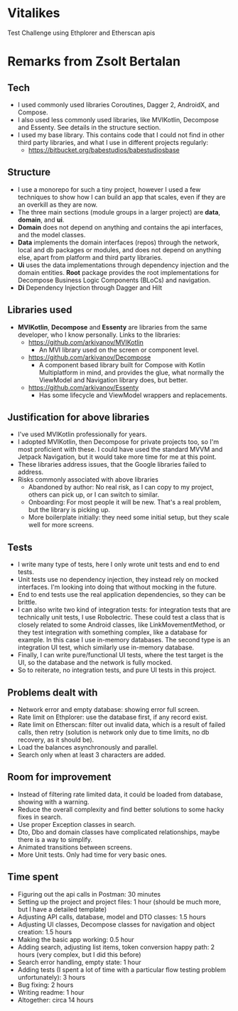 # Vitalikes
Test Challenge using Ethplorer and Etherscan apis

# Remarks from Zsolt Bertalan

## Tech

* I used commonly used libraries Coroutines, Dagger 2, AndroidX, and Compose.
* I also used less commonly used libraries, like MVIKotlin, Decompose and Essenty. See details in the structure section.
* I used my base library. This contains code that I could not find in other third party libraries, and what I use in 
  different projects regularly:
  * https://bitbucket.org/babestudios/babestudiosbase

## Structure

* I use a monorepo for such a tiny project, however I used a few techniques to show how I can build an app that 
  scales, even if they are an overkill as they are now.
* The three main sections (module groups in a larger project) are **data**, **domain**, and **ui**.
* **Domain** does not depend on anything and contains the api interfaces, and the model classes.
* **Data** implements the domain interfaces (repos) through the network, local and db packages or modules, and does not 
  depend on anything else, apart from platform and third party libraries.
* **Ui** uses the data implementations through dependency injection and the domain entities. **Root** package 
  provides the root implementations for Decompose Business Logic Components (BLoCs) and navigation.
* **Di** Dependency Injection through Dagger and Hilt

## Libraries used

* **MVIKotlin**, **Decompose** and **Essenty** are libraries from the same developer, who I know personally. Links to 
  the libraries:
    * https://github.com/arkivanov/MVIKotlin
      * An MVI library used on the screen or component level.
    * https://github.com/arkivanov/Decompose
      * A component based library built for Compose with Kotlin Multiplatform in mind, and provides the glue, what 
        normally the ViewModel and Navigation library does, but better. 
    * https://github.com/arkivanov/Essenty
      * Has some lifecycle and ViewModel wrappers and replacements.

## Justification for above libraries

* I've used MVIKotlin professionally for years.
* I adopted MVIKotlin, then Decompose for private projects too, so I'm most proficient with these. I could have used 
  the standard MVVM and Jetpack Navigation, but it would take more time for me at this point.
* These libraries address issues, that the Google libraries failed to address.
* Risks commonly associated with above libraries
  * Abandoned by author: No real risk, as I can copy to my project, others can pick up, or I can switch to similar.
  * Onboarding: For most people it will be new. That's a real problem, but the library is picking up.
  * More boilerplate initially: they need some initial setup, but they scale well for more screens.

## Tests

* I write many type of tests, here I only wrote unit tests and end to end tests.
* Unit tests use no dependency injection, they instead rely on mocked interfaces. I'm looking into 
doing that without mocking in the future.
* End to end tests use the real application dependencies, so they can be brittle.
* I can also write two kind of integration tests: for integration tests that are technically unit 
tests, I use Robolectric. These could test a class that is closely related to some Android classes, 
like LinkMovementMethod, or they test integration with something complex, like a database for 
example. In this case I use in-memory databases. The second type is an integration UI test, which 
similarly use in-memory database.
* Finally, I can write pure/functional UI tests, where the test target is the UI, so the database and the 
network is fully mocked.
* So to reiterate, no integration tests, and pure UI tests in this project.

## Problems dealt with

* Network error and empty database: showing error full screen.
* Rate limit on Ethplorer: use the database first, if any record exist.
* Rate limit on Etherscan: filter out invalid data, which is a result of failed calls, then retry (solution is 
  network only due to time limits, no db recovery, as it should be).
* Load the balances asynchronously and parallel.
* Search only when at least 3 characters are added.

## Room for improvement

* Instead of filtering rate limited data, it could be loaded from database, showing with a warning.
* Reduce the overall complexity and find better solutions to some hacky fixes in search.
* Use proper Exception classes in search.
* Dto, Dbo and domain classes have complicated relationships, maybe there is a way to simplify.
* Animated transitions between screens.
* More Unit tests. Only had time for very basic ones.

## Time spent

* Figuring out the api calls in Postman: 30 minutes
* Setting up the project and project files: 1 hour (should be much more, but I have a detailed template)
* Adjusting API calls, database, model and DTO classes: 1.5 hours
* Adjusting UI classes, Decompose classes for navigation and object creation: 1.5 hours
* Making the basic app working: 0.5 hour
* Adding search, adjusting list items, token conversion happy path: 2 hours (very complex, but I did this before)
* Search error handling, empty state: 1 hour
* Adding tests (I spent a lot of time with a particular flow testing problem unfortunately): 3 hours
* Bug fixing: 2 hours
* Writing readme: 1 hour
* Altogether: circa 14 hours
